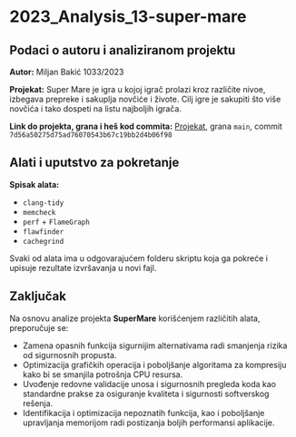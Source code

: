# 2023_Analysis_13-super-mare

## Podaci o autoru i analiziranom projektu

**Autor:** Miljan Bakić 1033/2023

**Projekat:** Super Mare je igra u kojoj igrač prolazi kroz različite nivoe, izbegava prepreke i sakuplja novčiće i živote. Cilj igre je sakupiti što više novčića i tako dospeti na listu najboljih igrača.

**Link do projekta, grana i heš kod commita:** [Projekat](https://gitlab.com/matf-bg-ac-rs/course-rs/projects-2022-2023/13-super-mare), grana `main`, commit `7d56a50275d75ad76070543b67c19bb2d4b06f98`

## Alati i uputstvo za pokretanje

**Spisak alata:**
* `clang-tidy`
* `memcheck`
* `perf` + `FlameGraph`
* `flawfinder`
* `cachegrind`

Svaki od alata ima u odgovarajućem folderu skriptu koja ga pokreće i upisuje rezultate izvršavanja u novi fajl.

## Zaključak

Na osnovu analize projekta **SuperMare** korišćenjem različitih alata, preporučuje se:

- Zamena opasnih funkcija sigurnijim alternativama radi smanjenja rizika od sigurnosnih propusta.
- Optimizacija grafičkih operacija i poboljšanje algoritama za kompresiju kako bi se smanjila potrošnja CPU resursa.
- Uvođenje redovne validacije unosa i sigurnosnih pregleda koda kao standardne prakse za osiguranje kvaliteta i sigurnosti softverskog rešenja.
- Identifikacija i optimizacija nepoznatih funkcija, kao i poboljšanje upravljanja memorijom radi postizanja boljih performansi aplikacije.
